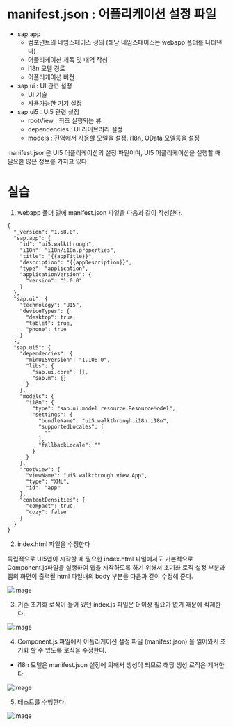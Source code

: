 # manifest.json : 어플리케이션 설정 파일 #

- sap.app
	- 컴포넌트의 네임스페이스 정의 (해당 네임스페이스는 webapp 폴더를 나타낸다)
	- 어플리케이션 제목 및 내역 작성
	- i18n 모델 경로
	- 어플리케이션 버전
- sap.ui : UI 관련 설정
	- UI 기술
	- 사용가능한 기기 설정
- sap.ui5 : UI5 관련 설정
	- rootView : 최초 실행되는 뷰
	- dependencies : UI 라이브러리 설정
	- models : 전역에서 사용할 모델을 설정. i18n, OData 모델등을 설정


manifest.json은 UI5 어플리케이션의 설정 파일이며, UI5 어플리케이션을 실행할 때 필요한 많은 정보를 가지고 있다. 

# 실습 #

1) webapp 폴더 밑에 manifest.json 파일을 다음과 같이 작성한다.

```
{
  "_version": "1.58.0",
  "sap.app": {
    "id": "ui5.walkthrough",
    "i18n": "i18n/i18n.properties",
    "title": "{{appTitle}}",
    "description": "{{appDescription}}",
    "type": "application",
    "applicationVersion": {
      "version": "1.0.0"
    }
  },
  "sap.ui": {
    "technology": "UI5",
    "deviceTypes": {
      "desktop": true,
      "tablet": true,
      "phone": true
    }
  },
  "sap.ui5": {
    "dependencies": {
      "minUI5Version": "1.108.0",
      "libs": {
        "sap.ui.core": {},
        "sap.m": {}
      }
    },
    "models": {
      "i18n": {
        "type": "sap.ui.model.resource.ResourceModel",
        "settings": {
          "bundleName": "ui5.walkthrough.i18n.i18n",
          "supportedLocales": [
            ""
          ],
          "fallbackLocale": ""
        }
      }
    },
    "rootView": {
      "viewName": "ui5.walkthrough.view.App",
      "type": "XML",
      "id": "app"
    },
    "contentDensities": {
      "compact": true,
      "cozy": false
    }
  }
}
```

2) index.html 파일을 수정한다

독립적으로 UI5앱이 시작할 때 필요한 index.html 파일에서도 기본적으로 Component.js파일을 실행하여 앱을 시작하도록 하기 위해서 초기화 로직 설정 부분과 앱의 화면이 출력될 html 파일내의 body 부분을 다음과 같이 수정해 준다.

![image](https://github.com/hkhdoc/2024-kyu-fiori/assets/171245582/76d6a5d3-20a7-4b11-9946-bad02a5fd421)


3) 기존 초기화 로직이 들어 있던 index.js 파일은 더이상 필요가 없기 때문에 삭제한다.

![image](https://github.com/hkhdoc/2024-kyu-fiori/assets/171245582/10987270-f632-4365-b6be-e85f1f62cb5c)


4) Component.js 파일에서 어플리케이션 설정 파일 (manifest.json) 을 읽어와서 초기화 할 수 있도록 로직을 수정한다.


- i18n 모델은 manifest.json 설정에 의해서 생성이 되므로 해당 생성 로직은 제거한다.

![image](https://github.com/hkhdoc/2024-kyu-fiori/assets/171245582/eab5b5b5-d47c-4291-b240-8fefc8ea9d6e)


5) 테스트를 수행한다.

![image](https://github.com/hkhdoc/2024-kyu-fiori/assets/171245582/f76cae2a-261d-4499-9abc-8ebd9245f7c2)


